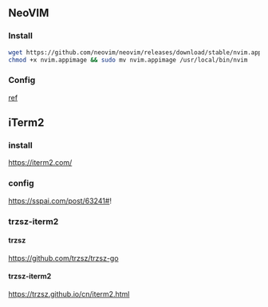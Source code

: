## NeoVIM
### Install 
``` bash
wget https://github.com/neovim/neovim/releases/download/stable/nvim.appimage
chmod +x nvim.appimage && sudo mv nvim.appimage /usr/local/bin/nvim
```

### Config
[ref](https://martinlwx.github.io/zh-cn/config-neovim-from-scratch/)

## iTerm2
### install
https://iterm2.com/

### config
https://sspai.com/post/63241#!

### trzsz-iterm2
#### trzsz
https://github.com/trzsz/trzsz-go

#### trzsz-iterm2
https://trzsz.github.io/cn/iterm2.html
